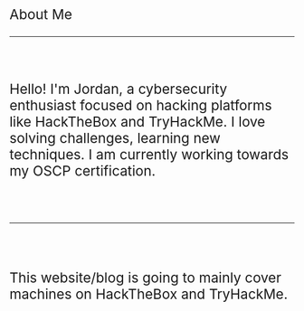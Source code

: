 <big><big><big>About Me<big><big><big>
<hr>
<br>
<p>Hello! I'm Jordan, a cybersecurity enthusiast focused on hacking platforms like HackTheBox and TryHackMe. I love solving challenges, learning new techniques. I am currently working towards my OSCP certification.</p>
<br>
<hr>
<br>
<br>
This website/blog is going to mainly cover machines on HackTheBox and TryHackMe.
